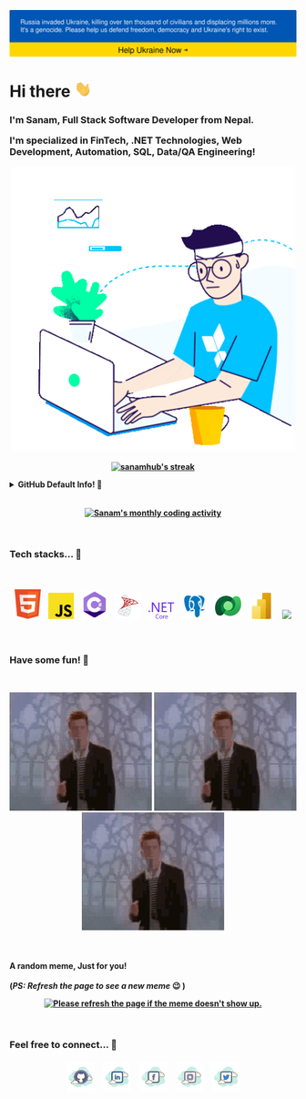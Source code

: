 <!-- Stand with Ukraine -->

[![Stand With Ukraine](https://raw.githubusercontent.com/vshymanskyy/StandWithUkraine/main/banner2-direct.svg)](https://vshymanskyy.github.io/StandWithUkraine)

<!-- Greeting and tagline -->
<h1>
Hi there
<img src="./assets/gif/wave.gif" width="30">
</h1>

<h3>
I'm Sanam, Full Stack Software Developer from Nepal.
 
I'm specialized in FinTech, .NET Technologies, Web Development, Automation, SQL, Data/QA Engineering!
</h3>

<!-- Coder GIF -->
<p align="center">
<img src="./assets/gif/gif.gif" alt="Coder GIF" width="500">
</p>

<b />

<!-- Beautiful Streak -->
<p align="center">
<a href="#go-nowhere">
<img align="center" src="https://github-readme-streak-stats.herokuapp.com/?user=sanamhub&theme=tokyonight&ring=ffa200&fire=15f4ee&currStreakNum=a35eff&currStreakLabel=a35eff&sideLabels=4296f5&sideNums=4296f5&hide_border=true&background=00000000" alt="sanamhub's streak" />
</a>
</p>

<details><summary>GitHub Default Info! 💁</summary>

<!-- Personal info -->

- 🚀 I'm DBA • Developer • Explorer 🚀

- ❤️ My favorite language: SQL

- 💪 I’m currently advancing JavaScript

- 💌 Ask me about anything, I am happy to help

- ⚡ Fun fact: I love to go climbing, even though I am afraid of heights 😄

- 📧 Quote: You only need to find yourself, everything else can be googled 👨‍💻
- 😮 Also, I don’t trust people who don’t write SQL queries in uppercase! 😆
</details>

<br>

<!-- Activity graph -->
<p align="center">
<a href="#">
<img align="center" src="https://activity-graph.herokuapp.com/graph?username=sanamhub&theme=github&bg_color=ffffff00&color=2800f0&point=a35eff&line=15f4ee&custom_title=Last%20month%20GitHub%20activity&hide_border=true&area=true" alt="Sanam's monthly coding activity" />
</a>
</p>

<br>

### Tech stacks... 🚀

<br>

<p align="center">
 <img width="9%" style="padding:5px" src="./assets/svg/html.svg"/>
 <img width="9%" style="padding:5px" src="./assets/svg/js.svg"/>
 <img width="9%" style="padding:5px" src="./assets/svg/cs.svg"/>
 <img width="9%" style="padding:5px" src="./assets/svg/mssql.svg"/>
 <img width="9%" style="padding:5px" src="./assets/svg/dotnet.svg"/>
 <img width="9%" style="padding:5px" src="./assets/svg/pgsql.svg"/>
 <img width="9%" style="padding:5px" src="./assets/svg/dv.svg"/>
 <img width="9%" style="padding:5px" src="./assets/svg/pbi.svg"/>
 <img width="9%" style="padding:5px" src="./assets/svg/css.svg"/>
</p>

<br>

### Have some fun! 🎉

<br>

<p align="center">
<img src="./assets/gif/rickroll.gif" width="250" height="auto" />
<img src="./assets/gif/rickroll.gif" width="250" height="auto" />
<img src="./assets/gif/rickroll.gif" width="250" height="auto" />
</p>

<br>

#### A random meme, Just for you!

(_PS: Refresh the page to see a new meme_ :wink: )

<p align="center">
<a href="https://github.com/techytushar/random-memer"><img src='https://random-memer.herokuapp.com/' title="Meme" alt="Please refresh the page if the meme doesn't show up." height="400"></a>
</p>

<br>

### Feel free to connect... 🤝

<p align="center">
 <a href="https://github.com/sanamhub"><img alt="github" width="10%" style="padding:5px" src="./assets/img/github.png"/></a>
 <a href="https://www.linkedin.com/in/sanampakuwal"><img alt="linkedin" width="10%" style="padding:5px" src="./assets/img/linkedin.png"/></a>
 <a href="https://www.facebook.com/mrsanampakuwal"><img alt="facebook" width="10%" style="padding:5px" src="./assets/img/facebook.png"/></a>
 <a href="https://www.instagram.com/sanampakuwal"><img alt="instagram" width="10%" style="padding:5px" src="./assets/img/instagram.png"/></a>
 <a href="https://twitter.com/sanampakuwal"><img alt="twitter" width="10%" style="padding:5px" src="./assets/img/twitter.png"/></a>
</p>
